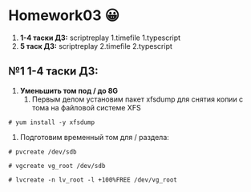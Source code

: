 # Homework03 :grinning:

1. **1-4 таски ДЗ:**
scriptreplay 1.timefile 1.typescript
1. **5 таск ДЗ:**
scriptreplay 2.timefile 2.typescript

## №1 1-4 таски ДЗ:

1. **Уменьшить том под / до 8G**
   1. Первым делом установим пакет xfsdump для снятия копии с тома на файловой системе XFS

```# yum install -y xfsdump```
    
   1. Подготовим временный том для / раздела:
   
```# pvcreate /dev/sdb```

```# vgcreate vg_root /dev/sdb```

```# lvcreate -n lv_root -l +100%FREE /dev/vg_root```
